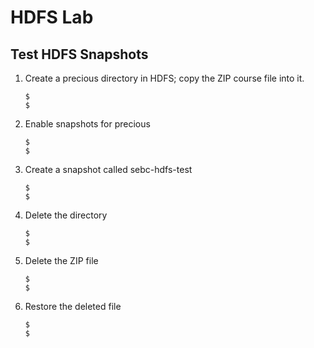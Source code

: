 # HDFS Lab
## Test HDFS Snapshots

 1. Create a precious directory in HDFS; copy the ZIP course file into it.

    ```
    $ 
    $ 
    ```

 1. Enable snapshots for precious

    ```
    $ 
    $
    ```

 1. Create a snapshot called sebc-hdfs-test

    ```
    $ 
    $
    ```
 1. Delete the directory

    ```
    $ 
    $
    ```
1. Delete the ZIP file

    ```
    $ 
    $
    ```
1. Restore the deleted file

    ```
    $ 
    $
    ```